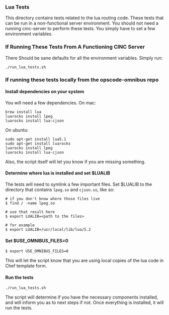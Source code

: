 ### Lua Tests

This directory contains tests related to the lua routing code. 
These tests that can be run in a non-functional server environment.
You should not need a running cinc-server to perform these tests.
You simply have to set a few environment variables.

### If Running These Tests From A Functioning CINC Server

There Should be sane defaults for all the environment variables. Simply run:

```
./run_lua_tests.sh
```

### If running these tests locally from the opscode-omnibus repo

#### Install dependencies on your system

You will need a few dependencies. On mac:

```
brew install lua
luarocks install lpeg
luarocks install lua-cjson
```

On ubuntu:

```
sudo apt-get install lua5.1
sudo apt-get install luarocks
luarocks install lpeg
luarocks install lua-cjson
```

Also, the script itself will let you know if you are missing something.

#### Determine where lua is installed and set $LUALIB

The tests will need to symlink a few important files.
Set $LUALIB to the directory that contains `lpeg.so` and `cjson.so`, like so:

```
# if you don't know where those files live
$ find / -name lpeg.so

# use that result here
$ export LUALIB=<path to the files>

# for example
$ export LUALIB=/usr/local/lib/lua/5.2
```

#### Set $USE_OMNIBUS_FILES=0

```
$ export USE_OMNIBUS_FILES=0
```

This will let the script know that you are using local copies of the lua code in Chef template form.

#### Run the tests

```
./run_lua_tests.sh
```

The script will determine if you have the necessary components
installed, and will inform you as to next steps if not.  Once everything
is installed, it will run the tests.

